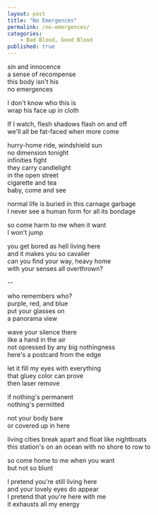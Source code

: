 ```yaml
---
layout: post
title: "No Emergences"
permalink: /no-emergences/
categories:
    - Bad Blood, Good Blood
published: true
---
```


sin and innocence  
a sense of recompense  
this body isn't his  
no emergences  

I don't know who this is  
wrap his face up in cloth  

If I watch, flesh shadows flash on and off  
we'll all be fat-faced when more come  

hurry-home ride, windshield sun  
no dimension tonight  
infinities fight  
they carry candlelight  
in the open street  
cigarette and tea  
baby, come and see  

normal life is buried in this carnage garbage  
I never see a human form for all its bondage  
  
so come harm to me when it want  
I won't jump  
  
you get bored as hell living here  
and it makes you so cavalier  
can you find your way, heavy home  
with your senses all overthrown?  

--

who remembers who?  
purple, red, and blue  
put your glasses on  
a panorama view  

wave your silence there  
like a hand in the air  
not opressed by any big nothingness  
here's a postcard from the edge  

let it fill my eyes with everything  
that gluey color can prove  
then laser remove  

if nothing's permanent  
nothing's permitted  

not your body bare  
or covered up in here  

living cities break apart and float like nightboats  
this station's on an ocean with no shore to row to  
  
so come home to me when you want  
but not so blunt  
  
I pretend you're still living here  
and your lovely eyes do appear  
I pretend that you're here with me  
it exhausts all my energy  
